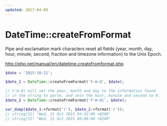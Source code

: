 ```yaml
---
updated: 2017-04-09
---
```


# DateTime::createFromFormat

Pipe and exclamation mark characters reset all fields (year, month, day, hour,
minute, second, fraction and timezone information) to the Unix Epoch.

http://php.net/manual/en/datetime.createfromformat.php

```php
$date = '2015-10-21';

$date_1 = DateTime::createFromFormat('Y-m-d', $date);

// Y-m-d| will set the year, month and day to the information found
// in the string to parse, and sets the hour, minute and second to 0.
$date_2 = DateTime::createFromFormat('Y-m-d|', $date);

var_dump($date_1->format('r'), $date_2->format('r'));
// string(31) "Wed, 21 Oct 2015 04:32:09 +0200"
// string(31) "Wed, 21 Oct 2015 00:00:00 +0200"
```
